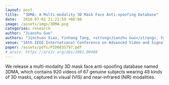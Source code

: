 ```yaml
---
layout: post
title:  "3DMA: A Multi-modality 3D Mask Face Anti-spoofing Database"
date:   2016-07-01 21:21:59 +00:00
image: /assets/imgs/3DMA.png
categories: research
author: "Jianzhu Guo"
authors: "Jinchuan Xiao, Yinhang Tang, <strong>Jianzhu Guo</strong>, Yang Yang, Xiangyu Zhu, Zhen Lei, Stan Z. Li"
venue: "16th IEEE International Conference on Advanced Video and Signal Based Surveillance (AVSS), 2019"
paper: /assets/pdfs/PID6035797.pdf
# arxiv: https://arxiv.org/abs/1901.00488
---
```

We release a multi-modality 3D mask face anti-spoofing database named 3DMA, which contains 920 videos of 67 genuine subjects wearing 48 kinds of 3D masks, captured in visual (VIS) and near-infrared (NIR) modalities.
